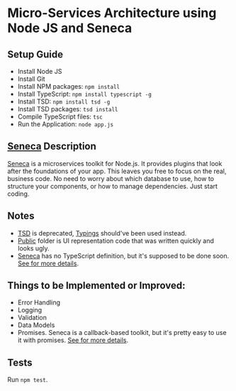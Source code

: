 # Micro-Services Architecture using Node JS and Seneca


## Setup Guide
- Install Node JS
- Install Git
- Install NPM packages: ````npm install````
- Install TypeScript: ````npm install typescript -g````
- Install TSD: ````npm install tsd -g````
- Install TSD packages: ````tsd install````
- Compile TypeScript files: ````tsc````
- Run the Application: ````node app.js````

## [Seneca](http://senecajs.org/) Description
[Seneca](http://senecajs.org/) is a microservices toolkit for Node.js. It provides plugins that look after the foundations of your app.
This leaves you free to focus on the real, business code. No need to worry about which database to use,
how to structure your components, or how to manage dependencies. Just start coding.

## Notes
- [TSD](https://github.com/DefinitelyTyped/tsd) is deprecated, [Typings](https://github.com/typings/typings) should've been used instead.
- [Public](https://github.com/AlexMatusevich/node-js-microservices/tree/master/public) folder is UI representation code that was written quickly and looks ugly.
- [Seneca](http://senecajs.org/) has no TypeScript definition, but it's supposed to be done soon. [See for more details](https://github.com/senecajs/seneca/issues/159).

## Things to be Implemented or Improved:
- Error Handling
- Logging
- Validation
- Data Models
- Promises. Seneca is a callback-based toolkit, but it's pretty easy to use it with promises. [See for more details](http://senecajs.org/tutorials/seneca-with-promises.html).

## Tests
Run ````npm test````.